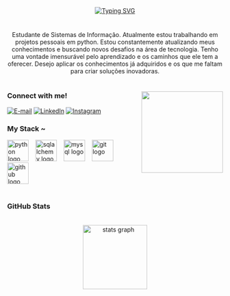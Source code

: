 <div align="center">
  <a href="https://git.io/typing-svg">
    <img src="https://readme-typing-svg.demolab.com?font=Fira+Code&weight=500&size=22&pause=1000&color=0F828C&center=true&vCenter=true&random=false&width=524&lines=%E2%8A%B9+Eu+sou+o+Leandro+Farias!+%CB%99%E1%B5%95%CB%99+%E2%8A%B9+" alt="Typing SVG">
  </a>
</div>

#

<p align="center">Estudante de Sistemas de Informação. Atualmente estou trabalhando em projetos pessoais em python.
Estou constantemente atualizando meus conhecimentos e buscando novos desafios na área de tecnologia. Tenho uma vontade imensurável pelo aprendizado e os caminhos que ele tem a oferecer. Desejo aplicar os conhecimentos já adquiridos e os que me faltam para criar soluções inovadoras.
  
#

<img align="right" alt="" height="190px" src="./src/study.gif">

<h3 align="left">Connect with me!</h3>

[![E-mail](https://img.shields.io/badge/-Email-000?style=for-the-badge&logo=microsoft-outlook&logoColor=0F828C&color:FFF)](mailto:leandrofariasfl28884@gmail.com)
[![LinkedIn](https://img.shields.io/badge/-LinkedIn-000?style=for-the-badge&logo=linkedin&logoColor=0F828C&color:FFF)](https://www.linkedin.com/in/leandro-limafl)
[![Instagram](https://img.shields.io/badge/-Instagram-000?style=for-the-badge&logo=instagram&logoColor=0F828C&color:FFF)](https://www.instagram.com/leandrofariasfl/)


<h3 align="left">My Stack ~</h3>

<div align="left">
   <img src="https://cdn.jsdelivr.net/gh/devicons/devicon/icons/python/python-original.svg" height="50" alt="python logo"  />
  <img width="8" />
  <img src="https://cdn.jsdelivr.net/gh/devicons/devicon/icons/sqlalchemy/sqlalchemy-original-wordmark.svg" height="50" alt="sqlalchemy logo"  />
   <img width="8" />
   <img src="https://cdn.jsdelivr.net/gh/devicons/devicon/icons/mysql/mysql-original.svg" height="50" alt="mysql logo"  />
  <img width="8" />
   <img src="https://cdn.jsdelivr.net/gh/devicons/devicon/icons/git/git-original.svg" height="50" alt="git logo"  />
  <img width="8" />
  <img src="https://cdn.jsdelivr.net/gh/devicons/devicon/icons/github/github-original.svg" height="50" alt="github logo"  />
  <img width="8" />
</div>

#

<div style="text-align: center;" align="center">
  <h3 align="left"> GitHub Stats </h3>
<br>
<div align="center">
  <img src="https://github-readme-stats.vercel.app/api?username=leandrofariasfl&hide_title=false&hide_rank=false&show_icons=true&include_all_commits=true&count_private=true&disable_animations=false&theme=tokyonight&locale=en&hide_border=false" height="150" alt="stats graph"  />
</div>

</div>


                                                                                                                                                            
